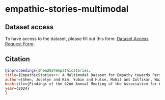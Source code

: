 # empathic-stories-multimodal

## Dataset access

To have access to the dataset, please fill out this form: [Dataset Access Request Form](https://forms.gle/JfoLfiyeto7Zt9V86).

## Citation

```bibtex
@inproceedings{shen2024empathicstories,
title={EmpathicStories++: A Multimodal Dataset for Empathy towards Personal Experiences},
author={Shen, Jocelyn and Kim, Yubin and Hulse, Mohit and Zulfikar, Wazeer and Alghowinem, Sharifa, and Breazeal, Cynthia, and Park, Hae Won},
booktitle={Findings of the 62nd Annual Meeting of the Association for Computational Linguistics},
year={2024}
}
```
